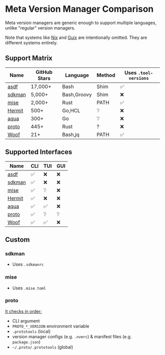 # Meta Version Manager Comparison

Meta version managers are generic enough to support multiple languages, unlike "regular" version managers.

Note that systems like [Nix](https://nixos.org) and [Guix](https://guix.gnu.org) are intentionally omitted. They are different systems entirely.

## Support Matrix

| Name                                            | GitHub Stars | Language    | Method | Uses `.tool-versions` |
| ----------------------------------------------- | ------------ | ----------- | ------ | --------------------- |
| [asdf](https://github.com/asdf-vm/asdf)         | 17,000+      | Bash        | Shim   | ✅                     |
| [sdkman](https://github.com/sdkman/sdkman-cli)  | 5,000+       | Bash,Groovy | Shim   | ❌                     |
| [mise](https://github.com/jdxcode/mise)           | 2,000+       | Rust        | PATH   | ✅                     |
| [Hermit](https://github.com/cashapp/hermit)     | 500+         | Go,HCL      | ❔      | ❌                     |
| [aqua](https://github.com/aquaproj/aqua)        | 300+         | Go          | ❔      | ❌                     |
| [proto](https://github.com/moonrepo/proto)      | 445+         | Rust        | ?      | ❌                     |
| [Woof](https://github.com/version-manager/woof) | 21+          | Bash,jq     | PATH   | ✅                     |

## Supported Interfaces

| Name                                            | CLI | TUI | GUI |
| ----------------------------------------------- | --- | --- | --- |
| [asdf](https://github.com/asdf-vm/asdf)         | ✅   | ❌   | ❌   |
| [sdkman](https://github.com/sdkman/sdkman-cli)  | ✅   | ❌   | ❌   |
| [mise](https://github.com/jdxcode/mise)           | ✅   | ❔   | ❌   |
| [Hermit](https://github.com/cashapp/hermit)     | ✅   | ❌   | ❌   |
| [aqua](https://github.com/aquaproj/aqua)        | ✅   | ✅   | ❌   |
| [proto](https://github.com/moonrepo/proto)      | ✅   | ❔   | ❔   |
| [Woof](https://github.com/version-manager/woof) | ✅   | ✅   | ❌   |

## Custom

### sdkman

- Uses `.sdkmanrc`

### mise

- Uses `.mise.toml`

### proto

[It checks in order:](https://moonrepo.dev/docs/proto/detection)

- CLI argument
- `PROTO_*_VERSION` environment variable
- `.prototools` (local)
- version manager configs (e.g. `.nvmrc`) & manifest files (e.g. `package.json`)
- `~/.proto/.prototools` (global)
